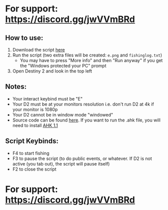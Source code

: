 # For support: https://discord.gg/jwVVmBRd
## How to use: 
1. Download the script [here](https://github.com/Antraless/d2-afk-fishing/raw/main/fishing.exe)
2. Run the script (two extra files will be created: `e.png` and `fishinglog.txt`)
   * You may have to press "More info" and then "Run anyway" if you get the "Windows protected your PC" prompt
3. Open Destiny 2 and look in the top left
## Notes:
- Your interact keybind must be "E"
- Your D2 must be at your monitors resolution i.e. don't run D2 at 4k if your monitor is 1080p
- Your D2 cannot be in window mode "windowed"
- Source code can be found [here](https://github.com/Antraless/d2-afk-fishing/blob/main/fishing.ahk). If you want to run the .ahk file, you will need to install [AHK 1.1](https://www.autohotkey.com/download/ahk-install.exe)
## Script Keybinds: 
- F4 to start fishing
- F3 to pause the script (to do public events, or whatever. If D2 is not active (you tab out), the script will pause itself)
- F2 to close the script
# For support: https://discord.gg/jwVVmBRd
